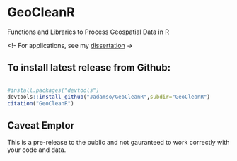 # GeoCleanR
Functions and Libraries to Process Geospatial Data in R

<!- For applications, see my [dissertation](https://sites.google.com/a/g.clemson.edu/ja-resources/research/Adamson2017_Thesis.pdf?attredirects=0) ->


## To install latest release from Github:

```r

#install.packages("devtools")
devtools::install_github("Jadamso/GeoCleanR",subdir="GeoCleanR")
citation("GeoCleanR")

```

## Caveat Emptor
This is a pre-release to the public and not gauranteed to work correctly with your code and data.

